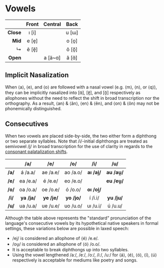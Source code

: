 # Vowels

|           | Front   | Central   | Back    |
| --------: | :-----: | :-------: | :-----: |
| **Close** | ı \[i\] |           | u \[ɯ\] |
|   **Mid** | e \[e̞\] |           | o \[o̞\] |
|         ↳ | ẽ \[ẽ̞\] |           | õ \[õ̞\] |
|  **Open** |         | a \[ä~ɑ\] | ã \[ɑ̃\] |

## Implicit Nasalization

When ⟨a⟩, ⟨e⟩, and ⟨o⟩ are followed with a nasal vowel (e.g. ⟨m⟩, ⟨n⟩, or ⟨q⟩), they can be implicitly nasalized into \[ɑ̃\], \[ẽ̞\], and \[õ̞\] respectively as allophones without the need to reflect the shift in broad transcription nor the orthography. As a result, ⟨an⟩ & ⟨ãn⟩, ⟨en⟩ & ⟨ẽn⟩, and ⟨on⟩ & ⟨õn⟩ may not be phonemically distinguished.

## Consecutives

When two vowels are placed side-by-side, the two either form a diphthong or two separate syllables. Note that /i/-initial diphthongs are treated as semivowel /j/ in broad transcription for the use of clarity in regards to the [consonant palatalization shifts](consonants.md#palatalization-shifts).

|         |   **/a/**   |   **/e/**   |   **/o/**   |   **/i/**   |   **/u/**   |
| :-----: | :---------: | :---------: | :---------: | :---------: | :---------: |
| **/a/** | á /a.a/     | ae /a.e/    | ao /a.o/    | **aı /ai̯/** | **au /au̯/** |
| **/e/** | ea /e.a/    | é /e.e/     | eo /e.o/    |             | **eu /eu̯/** |
| **/o/** | oa /o.a/    | oe /o.e/    | ó /o.o/     | **oı /oi̯/** |             |
| **/i/** | **ya /ja/** | **ye /je/** | **yo /jo/** | í /i.i/     | **yu /ju/** |
| **/u/** | ua /u.a/    | ue /u.e/    | uo /u.o/    | uı /u.i/    | ú /u.u/     |

Although the table above represents the "standard" pronunciation of the language's consecutive vowels by its hypothetical native speakers in formal settings, these variations below are possible in laxed speech:

- /ei̯/ is considered an allophone of ⟨é⟩ /e.e/.
- /ou̯/ is considered an allophone of ⟨ó⟩ /o.o/.
- It is acceptable to break diphthongs up into two syllables.
- Using the vowel lengthened /aː/, /eː/, /oː/, /iː/, /uː/ for ⟨á⟩, ⟨é⟩, ⟨ó⟩, ⟨í⟩, ⟨ú⟩ respectively is acceptable for mediums like poetry and songs.
